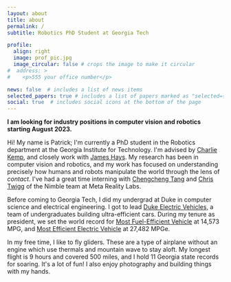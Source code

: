 ```yaml
---
layout: about
title: about
permalink: /
subtitle: Robotics PhD Student at Georgia Tech

profile:
  align: right
  image: prof_pic.jpg
  image_circular: false # crops the image to make it circular
#  address: >
#    <p>555 your office number</p>

news: false  # includes a list of news items
selected_papers: true # includes a list of papers marked as "selected={true}"
social: true  # includes social icons at the bottom of the page
---
```


**I am looking for industry positions in computer vision and robotics starting August 2023.**

Hi! My name is Patrick; I'm currently a PhD student in the Robotics department at the Georgia Institute for Technology. I'm advised by [Charlie Kemp](https://charliekemp.com/), and closely work with [James Hays](https://faculty.cc.gatech.edu/~hays/). My research has been in computer vision and robotics, and my work has focused on understanding precisely how humans and robots manipulate the world through the lens of *contact*. I've had a great time interning with [Chengcheng Tang](https://scholar.google.com/citations?user=WbG27wQAAAAJ&hl=en) and [Chris Twigg](https://scholar.google.com/citations?user=aN-lQ0sAAAAJ&hl=en) of the Nimble team at Meta Reality Labs.

Before coming to Georgia Tech, I did my undergrad at Duke in computer science and electrical engineering. I got to lead [Duke Electric Vehicles](http://www.duke-ev.org/), a team of undergraduates building ultra-efficient cars. During my tenure as president, we set the world record for [Most Fuel-Efficient Vehicle](https://pratt.duke.edu/about/news/duke-students-break-guinness-world-record-fuel-efficiency) at 14,573 MPG, and [Most Efficient Electric Vehicle](https://pratt.duke.edu/about/news/duke-student-team-wins-second-guinness-world-record-vehicle-efficiency) at 27,482 MPGe.

In my free time, I like to fly gliders. These are a type of airplane without an engine which use thermals and mountain wave to stay aloft. My longest flight is 9 hours and covered 500 miles, and I hold 11 Georgia state records for soaring. It's a lot of fun! I also enjoy photography and building things with my hands.
